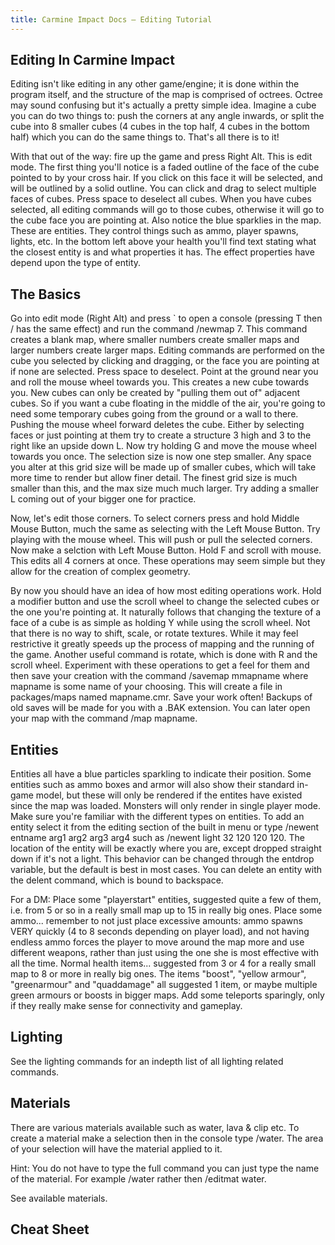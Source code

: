 ```yaml
---
title: Carmine Impact Docs — Editing Tutorial
---
```


## Editing In Carmine Impact

Editing isn't like editing in any other game/engine; it is done within the program itself, and the
structure of the map is comprised of octrees. Octree may sound confusing but it's actually a pretty simple idea.
Imagine a cube you can do two things to: push the corners at any angle inwards, or split the cube into 8 smaller cubes
(4 cubes in the top half, 4 cubes in the bottom half) which you can do the same things to. That's all there is to it!

With that out of the way: fire up the game and press Right Alt. This is edit mode. The first thing you'll notice is a faded
outline of the face of the cube pointed to by your cross hair. If you click on this face it will be selected, and will
be outlined by a solid outline. You can click and drag to select multiple faces of cubes. Press space to deselect all cubes.
When you have cubes selected, all editing commands will go to those cubes, otherwise it will go to the cube face you are pointing at.
Also notice the blue sparklies in the map. These are entities. They control things such as ammo, player spawns, lights, etc.
In the bottom left above your health you'll find text stating what the closest entity is and what properties it has.
The effect properties have depend upon the type of entity.

## The Basics

Go into edit mode (Right Alt) and press ` to open a console (pressing T then / has the same effect) and run the command /newmap 7.
This command creates a blank map, where smaller numbers create smaller maps and larger numbers create larger maps.
Editing commands are performed on the cube you selected by clicking and dragging, or the face you are pointing at if none are selected.
Press space to deselect. Point at the ground near you and roll the mouse wheel towards you. This creates a new cube towards you.
New cubes can only be created by "pulling them out of" adjacent cubes. So if you want a cube floating in the middle of the air,
you're going to need some temporary cubes going from the ground or a wall to there. Pushing the mouse wheel forward deletes the cube. 
Either by selecting faces or just pointing at them try to create a structure 3 high and 3 to the right like an upside down L. 
Now try holding G and move the mouse wheel towards you once. The selection size is now one step smaller. Any space you alter
at this grid size will be made up of smaller cubes, which will take more time to render but allow finer detail. The finest
grid size is much smaller than this, and the max size much much larger. Try adding a smaller L coming out of your bigger one for practice.

Now, let's edit those corners. To select corners press and hold Middle Mouse Button, much the same as selecting with the Left Mouse Button.
Try playing with the mouse wheel. This will push or pull the selected corners. Now make a selction with Left Mouse Button. Hold F and scroll 
with mouse. This edits all 4 corners at once. These operations may seem simple but they allow for the creation of complex geometry.

By now you should have an idea of how most editing operations work. Hold a modifier button and use the scroll wheel to change the
selected cubes or the one you're pointing at. It naturally follows that changing the texture of a face of a cube is as simple as holding
Y while using the scroll wheel. Not that there is no way to shift, scale, or rotate textures. While it may feel restrictive it greatly
speeds up the process of mapping and the running of the game. Another useful command is rotate, which is done with R and the scroll
wheel. Experiment with these operations to get a feel for them and then save your creation with the command /savemap mmapname
where mapname is some name of your choosing. This will create a file in packages/maps named mapname.cmr. Save your work often!
Backups of old saves will be made for you with a .BAK extension. You can later open your map with the command /map mapname.

## Entities

Entities all have a blue particles sparkling to indicate their position. Some entities such as ammo boxes and armor will also show
their standard in-game model, but these will only be rendered if the entites have existed since the map was loaded. Monsters will only
render in single player mode. Make sure you're familiar with the different types on entities.
To add an entity select it from the editing section of the built in menu or type /newent entname arg1 arg2 arg3 arg4 such as
/newent light 32 120 120 120. The location of the entity will be exactly where you are, except dropped straight down if it's
not a light. This behavior can be changed through the entdrop variable, but the default is best in most cases. You can delete an
entity with the delent command, which is bound to backspace.

For a DM: Place some "playerstart" entities, suggested quite a few of them, i.e. from 5 or so in a really small map up to
15 in really big ones. Place some ammo... remember to not just place excessive amounts: ammo spawns VERY quickly (4 to 8 seconds
depending on player load), and not having endless ammo forces the player to move around the map more and use different weapons, rather
than just using the one she is most effective with all the time. Normal health items... suggested from 3 or 4 for a really small map
to 8 or more in really big ones. The items "boost", "yellow armour", "greenarmour" and "quaddamage" all suggested 1 item, or maybe
multiple green armours or boosts in bigger maps. Add some teleports sparingly, only if they really make sense for connectivity and gameplay.

## Lighting

See the lighting commands for an indepth list of all lighting related commands.

## Materials

There are various materials available such as water, lava & clip etc.  To create a material make a selection then in the console type 
/water. The area of your selection will have the material applied to it.

Hint: You do not have to type the full command you can just type the name of the material.  For example /water rather then /editmat water.

See available materials.

## Cheat Sheet
